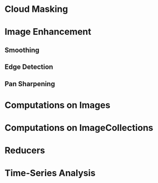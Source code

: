 # Cloud Masking
## 

# Image Enhancement
## Smoothing
## Edge Detection
## Pan Sharpening

# Computations on Images

# Computations on ImageCollections

# Reducers

# Time-Series Analysis